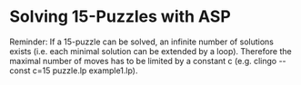 # Solving 15-Puzzles with ASP  
Reminder: If a 15-puzzle can be solved, an infinite number of solutions exists (i.e. each minimal solution can be extended by a loop). 
Therefore the maximal number of moves has to be limited by a constant c (e.g. clingo --const c=15 puzzle.lp example1.lp).  

